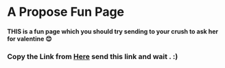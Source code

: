 # A Propose Fun Page
#### THIS is a fun page which you should try sending to your crush to ask her for valentine :blush:
### Copy the Link from <a href="https://mrhb787.github.io/FUN-PAGE-with-JS/">Here</a> send this link and wait . :)
